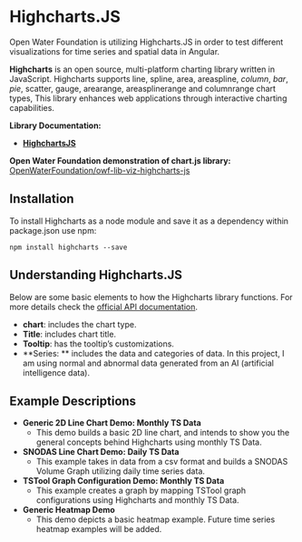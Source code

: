 # Highcharts.JS

Open Water Foundation is utilizing Highcharts.JS in order to test different visualizations for time series and spatial data in Angular.

**Highcharts** is an open source, multi-platform charting library written in JavaScript. Highcharts supports line, spline, area, areaspline, *column*, *bar*, *pie*, scatter, gauge, arearange, areasplinerange and columnrange chart types, This library enhances web applications through interactive charting capabilities. 

**Library Documentation:**  

* [**HighchartsJS**](https://www.highcharts.com/docs/index)

**Open Water Foundation demonstration of chart.js library:**  [OpenWaterFoundation/owf-lib-viz-highcharts-js](https://github.com/OpenWaterFoundation/owf-lib-viz-highcharts-js)



## Installation 

To install Highcharts as a node module and save it as a dependency within package.json use npm:

```
npm install highcharts --save
```



## Understanding Highcharts.JS

 Below are some basic elements to how the Highcharts library functions. For more details check the [official API documentation](https://api.highcharts.com/highcharts/).

- **chart**: includes the chart type.
- **Title**: includes chart title.
- **Tooltip**: has the tooltip’s customizations.
- **Series: **  includes the data and categories of data. In this project, I am using normal and abnormal data generated from an AI (artificial intelligence data).

## Example Descriptions

* **Generic 2D Line Chart Demo: Monthly TS Data**
  * This  demo builds a basic 2D line chart, and intends to show you the general concepts behind  Highcharts using monthly TS Data.
* **SNODAS Line Chart Demo: Daily TS Data**
  * This example takes in data from a csv format  and builds a SNODAS Volume Graph utilizing daily time series data.
* **TSTool Graph Configuration Demo: Monthly TS Data**
  * This example creates a graph by mapping TSTool graph configurations using Highcharts and monthly TS Data.
* **Generic Heatmap Demo**
  * This demo depicts a basic heatmap example. Future time series  heatmap examples will be added.

